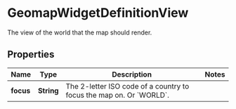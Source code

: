 

# GeomapWidgetDefinitionView

The view of the world that the map should render.
## Properties

Name | Type | Description | Notes
------------ | ------------- | ------------- | -------------
**focus** | **String** | The 2-letter ISO code of a country to focus the map on. Or &#x60;WORLD&#x60;. | 



